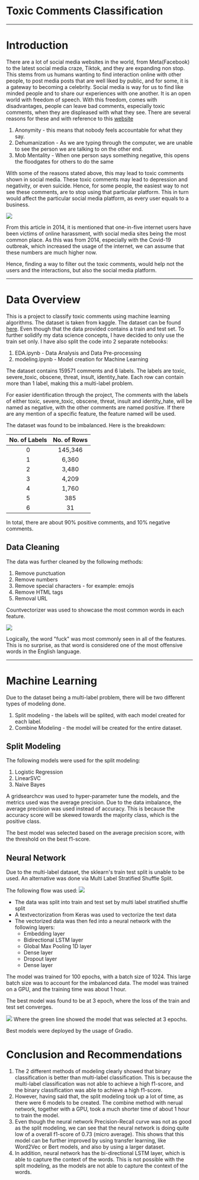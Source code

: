 # Toxic Comments Classification

---

# Introduction

 
There are a lot of social media websites in the world, from Meta(Facebook) to the latest social media craze, Tiktok, and they are expanding non stop. This stems from us humans wanting to find interaction online with other people, to post media posts that are well liked by public, and for some, it is a gateway to becoming a celebrity. Social media is way for us to find like minded people and to share our experiences with one another. It is an open world with freedom of speech. 
With this freedom, comes with disadvantages, people can leave bad comments, especially toxic comments, when they are displeased with what they see. 
There are several reasons for these and with reference to this [website](https://www.verywellmind.com/mental-health-effects-of-reading-negative-comments-online-5090287)
1. Anonymity - this means that nobody feels accountable for what they say.
2. Dehumanization - As we are typing through the computer, we are unable to see the person we are talking to on the other end.
3. Mob Mentality - When one person says something negative, this opens the floodgates for others to do the same

With some of the reasons stated above, this may lead to toxic comments shown in social media. These toxic comments may lead to depression and negativity, or even suicide.
Hence, for some people, the easiest way to not see these comments, are to stop using that particular platform. This in turn would affect the particular social media platform, as every user equals to a business.

<img src="./pictures/Victims%20of%20online%20harassment%20article.png">

From this article in 2014, it is mentioned that one-in-five internet users have been victims of online harassment, with social media sites being the most common place.
As this was from 2014, especially with the Covid-19 outbreak, which increased the usage of the internet, we can assume that these numbers are much higher now.

Hence, finding a way to filter out the toxic comments, would help not the users and the interactions, but also the social media platform.

---

# Data Overview

This is a project to classify toxic comments using machine learning algorithms. The dataset is taken from kaggle. The dataset can be found [here](https://www.kaggle.com/c/jigsaw-toxic-comment-classification-challenge/data). 
Even though that the data provided contains a train and test set. To further solidify my data science concepts, I have decided to only use the train set only. I have also split the code into 2 separate notebooks:
1. EDA.ipynb - Data Analysis and Data Pre-processing
2. modeling.ipynb - Model creation for Machine Learning

The dataset contains 159571 comments and 6 labels. The labels are toxic, severe_toxic, obscene, threat, insult, identity_hate. Each row can contain more than 1 label, making this a multi-label problem.

For easier identification through the project, The comments with the labels of either toxic, severe_toxic, obscene, threat, insult and identity_hate, will be named as negative, with the other comments are named positive. If there are any mention of a specific feature, the feature named will be used.

The dataset was found to be imbalanced. Here is the breakdown:

 | No. of Labels | No. of Rows |
 |:-:|:-:|
 | 0 | 145,346 |
 | 1 | 6,360 |
 | 2 | 3,480 |
 | 3 | 4,209 |
 | 4 | 1,760|
 | 5 | 385|
 | 6 | 31 |

 In total, there are about 90% positive comments, and 10% negative comments.

## Data Cleaning

The data was further cleaned by the following methods:

1. Remove punctuation
2. Remove numbers
3. Remove special characters - for example: emojis
4. Remove HTML tags
5. Removal URL

Countvectorizer was used to showcase the most common words in each feature.

<img src='./charts/plots/word_count_for_each_feature.png'>

Logically, the word "fuck" was most commonly seen in all of the features. This is no surprise, as that word is considered one of the most offensive words in the English language.

---
# Machine Learning

Due to the dataset being a multi-label problem, there will be two different types of modeling done.
1. Split modeling - the labels will be splited, with each model created for each label.
2. Combine Modeling - the model will be created for the entire dataset.

## Split Modeling
The following models were used for the split modeling:
1. Logistic Regression
2. LinearSVC
3. Naive Bayes

A gridsearchcv was used to hyper-parameter tune the models, and the metrics used was the average precision. Due to the data imbalance, the average precision was used instead of accuracy. This is because the accuracy score will be skewed towards the majority class, which is the positive class.

The best model was selected based on the average precision score, with the threshold on the best f1-score.
## Neural Network
Due to the multi-label dataset, the sklearn's train test split is unable to be used. An alternative was done via Multi Label Stratified Shuffle Split.

The following flow was used:
<img src="./pictures/nn_flow.png">

* The data was split into train and test set by multi label stratified shuffle split
* A textvectorization from Keras was used to vectorize the text data
* The vectorized data was then fed into a neural network with the following layers:
    * Embedding layer
    * Bidirectional LSTM layer
    * Global Max Pooling 1D layer
    * Dense layer
    * Dropout layer
    * Dense layer

The model was trained for 100 epochs, with a batch size of 1024. This large batch size was to account for the imbalanced data. The model was trained on a GPU, and the training time was about 1 hour.

The best model was found to be at 3 epoch, where the loss of the train and test set converges.

<img src="./charts/nn/baseline_model_loss.png">
Where the green line showed the model that was selected at 3 epochs.

Best models were deployed by the usage of Gradio.

# Conclusion and Recommendations

1. The 2 different methods of modeling clearly showed that binary classification is better than multi-label classification. This is because the multi-label classification was not able to achieve a high f1-score, and the binary classification was able to achieve a high f1-score.
2. However, having said that, the split modeling took up a lot of time, as there were 6 models to be created. The combine method with nerual network, together with a GPU, took a much shorter time of about 1 hour to train the model. 
3. Even though the neural network Precision-Recall curve was not as good as the split modeling, we can see that the neural network is doing quite low of a overall f1-score of 0.73 (micro average). This shows that this model can be further improved by using transfer learning, like Word2Vec or Bert models, and also by using a larger dataset.
4. In addition, neural network has the bi-directional LSTM layer, which is able to capture the context of the words. This is not possible with the split modeling, as the models are not able to capture the context of the words.
